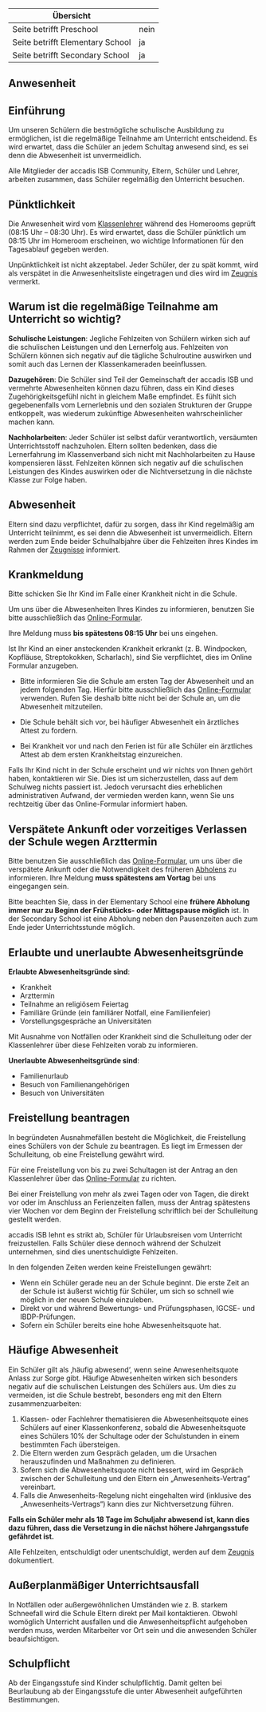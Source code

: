 | Übersicht | |
| --- | --- |
| Seite betrifft Preschool | nein |
| Seite betrifft Elementary School | ja |
| Seite betrifft Secondary School | ja |

## Anwesenheit 

## Einführung 

Um unseren Schülern die bestmögliche schulische Ausbildung zu ermöglichen, ist die regelmäßige Teilnahme am Unterricht entscheidend. Es wird erwartet, dass die Schüler an jedem Schultag anwesend sind, es sei denn die Abwesenheit ist unvermeidlich.

Alle Mitglieder der accadis ISB Community, Eltern, Schüler und Lehrer, arbeiten zusammen, dass Schüler regelmäßig den Unterricht besuchen.

## Pünktlichkeit 

Die Anwesenheit wird vom [Klassenlehrer](https://de.wiki.accadis-isb.net/Klassenleitung_und_Fachlehrer) während des Homerooms geprüft (08:15 Uhr – 08:30 Uhr). Es wird erwartet, dass die Schüler pünktlich um 08:15 Uhr im Homeroom erscheinen, wo wichtige Informationen für den Tagesablauf gegeben werden.

Unpünktlichkeit ist nicht akzeptabel. Jeder Schüler, der zu spät kommt, wird als verspätet in die Anwesenheitsliste eingetragen und dies wird im [Zeugnis](https://de.wiki.accadis-isb.net/Leistungsbewertung_und_Zeugnisse) vermerkt.

## Warum ist die regelmäßige Teilnahme am Unterricht so wichtig? 

**Schulische Leistungen**: Jegliche Fehlzeiten von Schülern wirken sich auf die schulischen Leistungen und den Lernerfolg aus. Fehlzeiten von Schülern können sich negativ auf die tägliche Schulroutine auswirken und somit auch das Lernen der Klassenkameraden beeinflussen.

**Dazugehören**: Die Schüler sind Teil der Gemeinschaft der accadis ISB und vermehrte Abwesenheiten können dazu führen, dass ein Kind dieses Zugehörigkeitsgefühl nicht in gleichem Maße empfindet. Es fühlt sich gegebenenfalls vom Lernerlebnis und den sozialen Strukturen der Gruppe entkoppelt, was wiederum zukünftige Abwesenheiten wahrscheinlicher machen kann.

**Nachholarbeiten**: Jeder Schüler ist selbst dafür verantwortlich, versäumten Unterrichtsstoff nachzuholen. Eltern sollten bedenken, dass die Lernerfahrung im Klassenverband sich nicht mit Nachholarbeiten zu Hause kompensieren lässt. Fehlzeiten können sich negativ auf die schulischen Leistungen des Kindes auswirken oder die Nichtversetzung in die nächste Klasse zur Folge haben.

## Abwesenheit 

Eltern sind dazu verpflichtet, dafür zu sorgen, dass ihr Kind regelmäßig am Unterricht teilnimmt, es sei denn die Abwesenheit ist unvermeidlich. Eltern werden zum Ende beider Schulhalbjahre über die Fehlzeiten ihres Kindes im Rahmen der [Zeugnisse](https://de.wiki.accadis-isb.net/Leistungsbewertung_und_Zeugnisse) informiert.

## Krankmeldung 

Bitte schicken Sie Ihr Kind im Falle einer Krankheit nicht in die Schule.

Um uns über die Abwesenheiten Ihres Kindes zu informieren, benutzen Sie bitte ausschließlich das [Online-Formular](https://accadis.eu/schueler-abmelden).

Ihre Meldung muss **bis spätestens 08:15 Uhr** bei uns eingehen.

Ist Ihr Kind an einer ansteckenden Krankheit erkrankt (z. B. Windpocken, Kopfläuse, Streptokokken, Scharlach), sind Sie verpflichtet, dies im Online Formular anzugeben.

-   Bitte informieren Sie die Schule am ersten Tag der Abwesenheit und an jedem folgenden Tag. Hierfür bitte ausschließlich das [Online-Formular](https://accadis.eu/schueler-abmelden) verwenden. Rufen Sie deshalb bitte nicht bei der Schule an, um die Abwesenheit mitzuteilen.

-   Die Schule behält sich vor, bei häufiger Abwesenheit ein ärztliches Attest zu fordern.

-   Bei Krankheit vor und nach den Ferien ist für alle Schüler ein ärztliches Attest ab dem ersten Krankheitstag einzureichen.

Falls Ihr Kind nicht in der Schule erscheint und wir nichts von Ihnen gehört haben, kontaktieren wir Sie. Dies ist um sicherzustellen, dass auf dem Schulweg nichts passiert ist. Jedoch verursacht dies erheblichen administrativen Aufwand, der vermieden werden kann, wenn Sie uns rechtzeitig über das Online-Formular informiert haben.

## Verspätete Ankunft oder vorzeitiges Verlassen der Schule wegen Arzttermin 

Bitte benutzen Sie ausschließlich das [Online-Formular](https://accadis.eu/schueler-abmelden), um uns über die verspätete Ankunft oder die Notwendigkeit des früheren [Abholens](https://de.wiki.accadis-isb.net/Bringen_und_Abholen) zu informieren. Ihre Meldung **muss spätestens am Vortag** bei uns eingegangen sein.

Bitte beachten Sie, dass in der Elementary School eine **frühere Abholung immer nur zu Beginn der Frühstücks- oder Mittagspause möglich** ist. In der Secondary School ist eine Abholung neben den Pausenzeiten auch zum Ende jeder Unterrichtsstunde möglich.

## Erlaubte und unerlaubte Abwesenheitsgründe 

**Erlaubte Abwesenheitsgründe sind**:

-   Krankheit
-   Arzttermin
-   Teilnahme an religiösem Feiertag
-   Familiäre Gründe (ein familiärer Notfall, eine Familienfeier)
-   Vorstellungsgespräche an Universitäten

Mit Ausnahme von Notfällen oder Krankheit sind die Schulleitung oder der Klassenlehrer über diese Fehlzeiten vorab zu informieren.

**Unerlaubte Abwesenheitsgründe sind**:

-   Familienurlaub
-   Besuch von Familienangehörigen
-   Besuch von Universitäten

## Freistellung beantragen 

In begründeten Ausnahmefällen besteht die Möglichkeit, die Freistellung eines Schülers von der Schule zu beantragen. Es liegt im Ermessen der Schulleitung, ob eine Freistellung gewährt wird.

Für eine Freistellung von bis zu zwei Schultagen ist der Antrag an den Klassenlehrer über das [Online-Formular](https://accadis.eu/schueler-abmelden) zu richten.

Bei einer Freistellung von mehr als zwei Tagen oder von Tagen, die direkt vor oder im Anschluss an Ferienzeiten fallen, muss der Antrag spätestens vier Wochen vor dem Beginn der Freistellung schriftlich bei der Schulleitung gestellt werden.

accadis ISB lehnt es strikt ab, Schüler für Urlaubsreisen vom Unterricht freizustellen. Falls Schüler diese dennoch während der Schulzeit unternehmen, sind dies unentschuldigte Fehlzeiten.

In den folgenden Zeiten werden keine Freistellungen gewährt:

-   Wenn ein Schüler gerade neu an der Schule beginnt. Die erste Zeit an der Schule ist äußerst wichtig für Schüler, um sich so schnell wie möglich in der neuen Schule einzuleben.
-   Direkt vor und während Bewertungs- und Prüfungsphasen, IGCSE- und IBDP-Prüfungen.
-   Sofern ein Schüler bereits eine hohe Abwesenheitsquote hat.

## Häufige Abwesenheit 

Ein Schüler gilt als ‚häufig abwesend‘, wenn seine Anwesenheitsquote Anlass zur Sorge gibt. Häufige Abwesenheiten wirken sich besonders negativ auf die schulischen Leistungen des Schülers aus. Um dies zu vermeiden, ist die Schule bestrebt, besonders eng mit den Eltern zusammenzuarbeiten:

1.  Klassen- oder Fachlehrer thematisieren die Abwesenheitsquote eines Schülers auf einer Klassenkonferenz, sobald die Abwesenheitsquote eines Schülers 10% der Schultage oder der Schulstunden in einem bestimmten Fach übersteigen.
2.  Die Eltern werden zum Gespräch geladen, um die Ursachen herauszufinden und Maßnahmen zu definieren.
3.  Sofern sich die Abwesenheitsquote nicht bessert, wird im Gespräch zwischen der Schulleitung und den Eltern ein „Anwesenheits-Vertrag“ vereinbart.
4.  Falls die Anwesenheits-Regelung nicht eingehalten wird (inklusive des „Anwesenheits-Vertrags“) kann dies zur Nichtversetzung führen.

**Falls ein Schüler mehr als 18 Tage im Schuljahr abwesend ist, kann dies dazu führen, dass die Versetzung in die nächst höhere Jahrgangsstufe gefährdet ist.**

Alle Fehlzeiten, entschuldigt oder unentschuldigt, werden auf dem [Zeugnis](https://de.wiki.accadis-isb.net/Leistungsbewertung_und_Zeugnisse "Leistungsbewertung und Zeugnisse") dokumentiert.

## Außerplanmäßiger Unterrichtsausfall 

In Notfällen oder außergewöhnlichen Umständen wie z. B. starkem Schneefall wird die Schule Eltern direkt per Mail kontaktieren. Obwohl womöglich Unterricht ausfallen und die Anwesenheitspflicht aufgehoben werden muss, werden Mitarbeiter vor Ort sein und die anwesenden Schüler beaufsichtigen.

## Schulpflicht 

Ab der Eingangsstufe sind Kinder schulpflichtig. Damit gelten bei Beurlaubung ab der Eingangsstufe die unter Abwesenheit aufgeführten Bestimmungen.